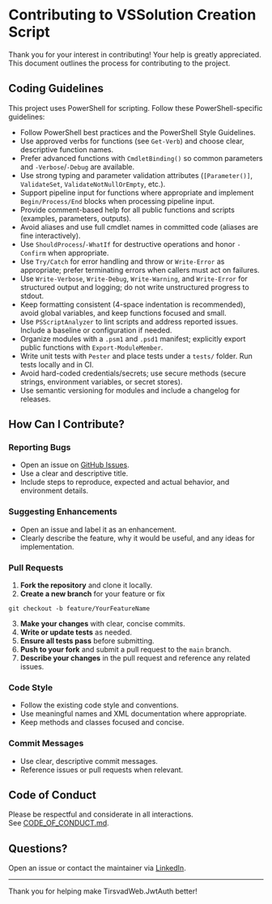# Contributing to VSSolution Creation Script

Thank you for your interest in contributing! Your help is greatly appreciated.  
This document outlines the process for contributing to the project.

## Coding Guidelines

This project uses PowerShell for scripting. Follow these PowerShell-specific guidelines:

- Follow PowerShell best practices and the PowerShell Style Guidelines.
- Use approved verbs for functions (see `Get-Verb`) and choose clear, descriptive function names.
- Prefer advanced functions with `CmdletBinding()` so common parameters and `-Verbose`/`-Debug` are available.
- Use strong typing and parameter validation attributes (`[Parameter()]`, `ValidateSet`, `ValidateNotNullOrEmpty`, etc.).
- Support pipeline input for functions where appropriate and implement `Begin/Process/End` blocks when processing pipeline input.
- Provide comment-based help for all public functions and scripts (examples, parameters, outputs).
- Avoid aliases and use full cmdlet names in committed code (aliases are fine interactively).
- Use `ShouldProcess`/`-WhatIf` for destructive operations and honor `-Confirm` when appropriate.
- Use `Try/Catch` for error handling and throw or `Write-Error` as appropriate; prefer terminating errors when callers must act on failures.
- Use `Write-Verbose`, `Write-Debug`, `Write-Warning`, and `Write-Error` for structured output and logging; do not write unstructured progress to stdout.
- Keep formatting consistent (4-space indentation is recommended), avoid global variables, and keep functions focused and small.
- Use `PSScriptAnalyzer` to lint scripts and address reported issues. Include a baseline or configuration if needed.
- Organize modules with a `.psm1` and `.psd1` manifest; explicitly export public functions with `Export-ModuleMember`.
- Write unit tests with `Pester` and place tests under a `tests/` folder. Run tests locally and in CI.
- Avoid hard-coded credentials/secrets; use secure methods (secure strings, environment variables, or secret stores).
- Use semantic versioning for modules and include a changelog for releases.

## How Can I Contribute?

### Reporting Bugs

- Open an issue on [GitHub Issues](https://github.com/TirsvadScript/PS.Logging/issues).
- Use a clear and descriptive title.
- Include steps to reproduce, expected and actual behavior, and environment details.

### Suggesting Enhancements

- Open an issue and label it as an enhancement.
- Clearly describe the feature, why it would be useful, and any ideas for implementation.

### Pull Requests

1. **Fork the repository** and clone it locally.
2. **Create a new branch** for your feature or fix
```
git checkout -b feature/YourFeatureName
```

3. **Make your changes** with clear, concise commits.
4. **Write or update tests** as needed.
5. **Ensure all tests pass** before submitting.
6. **Push to your fork** and submit a pull request to the `main` branch.
7. **Describe your changes** in the pull request and reference any related issues.

### Code Style

- Follow the existing code style and conventions.
- Use meaningful names and XML documentation where appropriate.
- Keep methods and classes focused and concise.

### Commit Messages

- Use clear, descriptive commit messages.
- Reference issues or pull requests when relevant.

## Code of Conduct

Please be respectful and considerate in all interactions.  
See [CODE_OF_CONDUCT.md](CODE_OF_CONDUCT.md).

## Questions?

Open an issue or contact the maintainer via [LinkedIn](https://www.linkedin.com/in/jens-tirsvad-nielsen-13b795b9/).

---
Thank you for helping make TirsvadWeb.JwtAuth better!